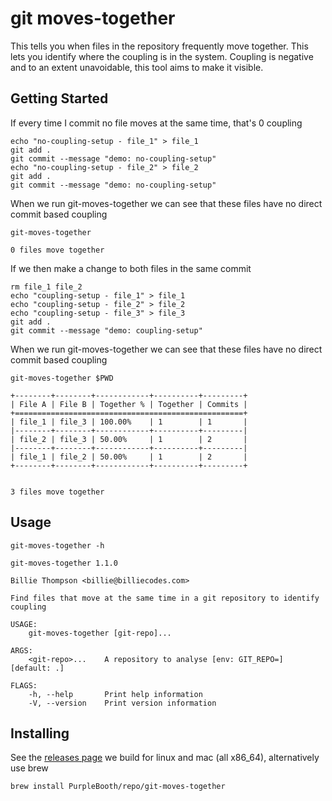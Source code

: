 # git moves-together

This tells you when files in the repository frequently move together.
This lets you identify where the coupling is in the system. Coupling is
negative and to an extent unavoidable, this tool aims to make it
visible.

## Getting Started

If every time I commit no file moves at the same time, that's 0 coupling

``` shell,script(name="no-coupling-setup",expected_exit_code=0)
echo "no-coupling-setup - file_1" > file_1
git add .
git commit --message "demo: no-coupling-setup"
echo "no-coupling-setup - file_2" > file_2
git add .
git commit --message "demo: no-coupling-setup"
```

When we run git-moves-together we can see that these files have no
direct commit based coupling

``` shell,script(name="no-coupling",expected_exit_code=0)
git-moves-together
```

``` text,verify(script_name="no-coupling",stream=stdout)
0 files move together
```

If we then make a change to both files in the same commit

``` shell,script(name="coupling-setup",expected_exit_code=0)
rm file_1 file_2
echo "coupling-setup - file_1" > file_1
echo "coupling-setup - file_2" > file_2
echo "coupling-setup - file_3" > file_3
git add .
git commit --message "demo: coupling-setup"
```

When we run git-moves-together we can see that these files have no
direct commit based coupling

``` shell,script(name="coupling",expected_exit_code=0)
git-moves-together $PWD
```

``` text,verify(script_name="coupling",stream=stdout)
+--------+--------+------------+----------+---------+
| File A | File B | Together % | Together | Commits |
+===================================================+
| file_1 | file_3 | 100.00%    | 1        | 1       |
|--------+--------+------------+----------+---------|
| file_2 | file_3 | 50.00%     | 1        | 2       |
|--------+--------+------------+----------+---------|
| file_1 | file_2 | 50.00%     | 1        | 2       |
+--------+--------+------------+----------+---------+


3 files move together
```

## Usage

``` shell,script(name="help",expected_exit_code=0)
git-moves-together -h
```

``` text,verify(script_name="help",stream=stdout)
git-moves-together 1.1.0

Billie Thompson <billie@billiecodes.com>

Find files that move at the same time in a git repository to identify coupling

USAGE:
    git-moves-together [git-repo]...

ARGS:
    <git-repo>...    A repository to analyse [env: GIT_REPO=] [default: .]

FLAGS:
    -h, --help       Print help information
    -V, --version    Print version information
```

## Installing

See the [releases
page](https://github.com/PurpleBooth/ellipsis/releases/latest) we build
for linux and mac (all x86_64), alternatively use brew

``` shell,skip()
brew install PurpleBooth/repo/git-moves-together
```
